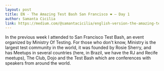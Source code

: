 ```yaml
---
layout: post
title: EN - The Amazing Test Bash San Francisco ❤ — Day 1
author: Samanta Cicilia
link: https://medium.com/@samantacicilia/english-version-the-amazing-test-bash-san-francisco-day-1-4db594d5d2db
---
```


In the previous week I attended to San Francisco Test Bash, an event organized by Ministry Of Testing.
For those who don't know, Ministry is the largest test community in the world, it was founded by Rosie Sherry, and has Meetups in several countries (here, in Brazil, we have the RJ and Recife meetups), The Club, Dojo and the Test Bash which are conferences with speakers from around the world.
